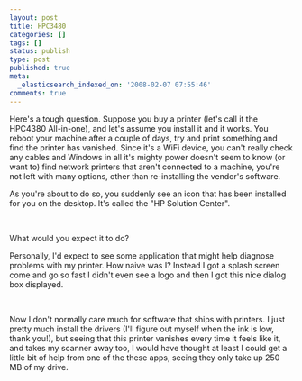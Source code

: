 ```yaml
---
layout: post
title: HPC3480
categories: []
tags: []
status: publish
type: post
published: true
meta:
  _elasticsearch_indexed_on: '2008-02-07 07:55:46'
comments: true
---
```

Here's a tough question. Suppose you buy a printer (let's call it the HPC4380 All-in-one), and let's assume you install it and it works. You reboot your machine after a couple of days, try and print something and find the printer has vanished. Since it's a WiFi device, you can't really check any cables and Windows in all it's mighty power doesn't seem to know (or want to) find network printers that aren't connected to a machine, you're not left with many options, other than re-installing the vendor's software.

As you're about to do so, you suddenly see an icon that has been installed for you on the desktop. It's called the "HP Solution Center".

&nbsp;

What would you expect it to do?

Personally, I'd expect to see some application that might help diagnose problems with my printer. How naive was I? Instead I got a splash screen come and go so fast I didn't even see a logo and then I got this nice dialog box displayed.

&nbsp;

Now I don't normally care much for software that ships with printers. I just pretty much install the drivers (I'll figure out myself when the ink is low, thank you!), but seeing that this printer vanishes every time it feels like it, and takes my scanner away too, I would have thought at least I could get a little bit of help from one of the these apps, seeing they only take up 250 MB of my drive.
